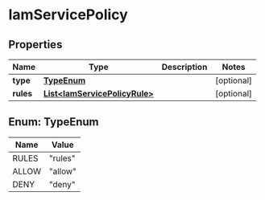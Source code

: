 # IamServicePolicy

## Properties
Name | Type | Description | Notes
------------ | ------------- | ------------- | -------------
**type** | [**TypeEnum**](#TypeEnum) |  |  [optional]
**rules** | [**List&lt;IamServicePolicyRule&gt;**](IamServicePolicyRule.md) |  |  [optional]

<a name="TypeEnum"></a>
## Enum: TypeEnum
Name | Value
---- | -----
RULES | &quot;rules&quot;
ALLOW | &quot;allow&quot;
DENY | &quot;deny&quot;
